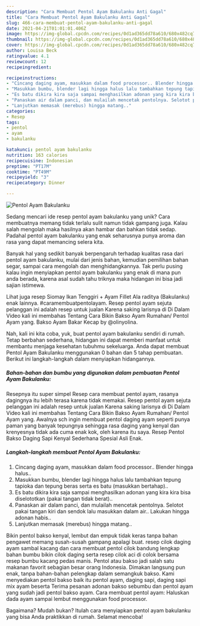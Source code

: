 ```yaml
---
description: "Cara Membuat Pentol Ayam Bakulanku Anti Gagal"
title: "Cara Membuat Pentol Ayam Bakulanku Anti Gagal"
slug: 466-cara-membuat-pentol-ayam-bakulanku-anti-gagal
date: 2021-04-21T01:01:01.406Z
image: https://img-global.cpcdn.com/recipes/0d1ad365dd78a610/680x482cq70/pentol-ayam-bakulanku-foto-resep-utama.jpg
thumbnail: https://img-global.cpcdn.com/recipes/0d1ad365dd78a610/680x482cq70/pentol-ayam-bakulanku-foto-resep-utama.jpg
cover: https://img-global.cpcdn.com/recipes/0d1ad365dd78a610/680x482cq70/pentol-ayam-bakulanku-foto-resep-utama.jpg
author: Louisa Beck
ratingvalue: 4.1
reviewcount: 12
recipeingredient:

recipeinstructions:
- "Cincang daging ayam, masukkan dalam food processor.. Blender hingga halus.."
- "Masukkan bumbu, blender lagi hingga halus lalu tambahkan tepung tapioka dan tepung beras serta es batu (masukkan bertahap).."
- "Es batu dikira kira saja sampai menghasilkan adonan yang kira kira bisa diselototkan (pakai tangan tidak berat).."
- "Panaskan air dalam panci, dan mulailah mencetak pentolnya. Selotot pakai tangan kiri dan sendok lalu masukkan dalam air.. Lakukan hingga adonan habis.."
- "Lanjutkan memasak (merebus) hingga matang.."
categories:
- Resep
tags:
- pentol
- ayam
- bakulanku

katakunci: pentol ayam bakulanku 
nutrition: 163 calories
recipecuisine: Indonesian
preptime: "PT17M"
cooktime: "PT49M"
recipeyield: "3"
recipecategory: Dinner

---
```



![Pentol Ayam Bakulanku](https://img-global.cpcdn.com/recipes/0d1ad365dd78a610/680x482cq70/pentol-ayam-bakulanku-foto-resep-utama.jpg)

Sedang mencari ide resep pentol ayam bakulanku yang unik? Cara membuatnya memang tidak terlalu sulit namun tidak gampang juga. Kalau salah mengolah maka hasilnya akan hambar dan bahkan tidak sedap. Padahal pentol ayam bakulanku yang enak seharusnya punya aroma dan rasa yang dapat memancing selera kita.

Banyak hal yang sedikit banyak berpengaruh terhadap kualitas rasa dari pentol ayam bakulanku, mulai dari jenis bahan, kemudian pemilihan bahan segar, sampai cara mengolah dan menghidangkannya. Tak perlu pusing kalau ingin menyiapkan pentol ayam bakulanku yang enak di mana pun anda berada, karena asal sudah tahu triknya maka hidangan ini bisa jadi sajian istimewa.

Lihat juga resep Siomay Ikan Tenggiri + Ayam Fillet Ala raditya (Bakulanku) enak lainnya. #caramembuatpentolayam. Resep pentol ayam sejuta pelanggan ini adalah resep untuk jualan Karena saking larisnya di Di Dalam Video kali ini membahas Tentang Cara Bikin Bakso Ayam Rumahan/ Pentol Ayam yang. Bakso Ayam Bakar Kecap by @olinyolina.


Nah, kali ini kita coba, yuk, buat pentol ayam bakulanku sendiri di rumah. Tetap berbahan sederhana, hidangan ini dapat memberi manfaat untuk membantu menjaga kesehatan tubuhmu sekeluarga. Anda dapat membuat Pentol Ayam Bakulanku menggunakan 0 bahan dan 5 tahap pembuatan. Berikut ini langkah-langkah dalam menyiapkan hidangannya.

<!--inarticleads1-->

##### Bahan-bahan dan bumbu yang digunakan dalam pembuatan Pentol Ayam Bakulanku:



Resepnya itu super simpel Resep cara membuat pentol ayam, rasanya dagingnya itu lebih terasa karena tidak memakai. Resep pentol ayam sejuta pelanggan ini adalah resep untuk jualan Karena saking larisnya di Di Dalam Video kali ini membahas Tentang Cara Bikin Bakso Ayam Rumahan/ Pentol Ayam yang. Awalnya sch ingin membuat pentol daging ayam seperti punya paman yang banyak tepungnya sehingga rasa daging yang kenyal dan krenyesnya tidak ada cuma enak kok, oleh karena itu saya. Resep Pentol Bakso Daging Sapi Kenyal Sederhana Spesial Asli Enak. 

<!--inarticleads2-->

##### Langkah-langkah membuat Pentol Ayam Bakulanku:

1. Cincang daging ayam, masukkan dalam food processor.. Blender hingga halus..
1. Masukkan bumbu, blender lagi hingga halus lalu tambahkan tepung tapioka dan tepung beras serta es batu (masukkan bertahap)..
1. Es batu dikira kira saja sampai menghasilkan adonan yang kira kira bisa diselototkan (pakai tangan tidak berat)..
1. Panaskan air dalam panci, dan mulailah mencetak pentolnya. Selotot pakai tangan kiri dan sendok lalu masukkan dalam air.. Lakukan hingga adonan habis..
1. Lanjutkan memasak (merebus) hingga matang..


Bikin pentol bakso kenyal, lembut dan empuk tidak keras tanpa bahan pengawet memang susah-susah gampang apalagi buat. resep cilok daging ayam sambal kacang dan cara membuat pentol cilok bandung lengkap bahan bumbu bikin cilok daging serta resep cilok aci di colok bersama resep bumbu kacang pedas manis. Pentol atau bakso jadi salah satu makanan favorit sebagian besar orang Indonesia. Dimakan langsung pun enak, tanpa bahan-bahan pelengkap dalam semangkuk bakso. Kami menyediakan pentol bakso baik itu pentol ayam, daging sapi, daging sapi mix ayam beserta Terima pesanan adonan bakso sebumbu dan pentol ayam yang sudah jadi pentol bakso ayam. Cara membuat pentol ayam: Haluskan dada ayam sampai lembut menggunakan food processor. 

Bagaimana? Mudah bukan? Itulah cara menyiapkan pentol ayam bakulanku yang bisa Anda praktikkan di rumah. Selamat mencoba!

